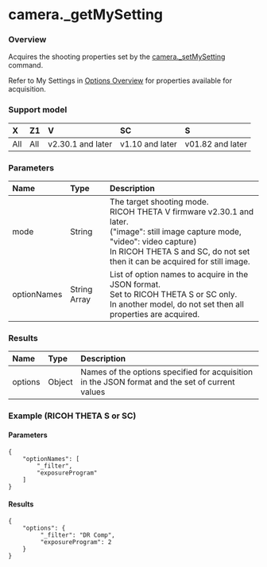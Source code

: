# camera.\_getMySetting

### Overview

Acquires the shooting properties set by the [camera.\_setMySetting](camera._set_my_setting.md) command.

Refer to My Settings in [Options Overview](../options.md) for properties available for acquisition.

### Support model

| X | Z1 | V | SC | S |
|:--|:--|:--|:--|:--|
| All | All | v2.30.1 and later | v1.10 and later | v01.82 and later |

### Parameters

| Name | Type | Description |
|:--|:--|:--|
| mode | String | The target shooting mode.<br>RICOH THETA V firmware v2.30.1 and later.<br>("image": still image capture mode, "video": video capture)<br>In RICOH THETA S and SC, do not set then it can be acquired for still image. |
| optionNames | String Array | List of option names to acquire in the JSON format.<br>Set to RICOH THETA S or SC only.<br>In another model, do not set then all properties are acquired. |

### Results

| Name | Type | Description |
|:--|:--|:--|
| options | Object | Names of the options specified for acquisition in the JSON format and the set of current values |

### Example (RICOH THETA S or SC)

#### Parameters

```
{
    "optionNames": [
        "_filter",
        "exposureProgram"
    ]
}
```

#### Results

```
{
    "options": {
         "_filter": "DR Comp",
         "exposureProgram": 2
    }
}
```
